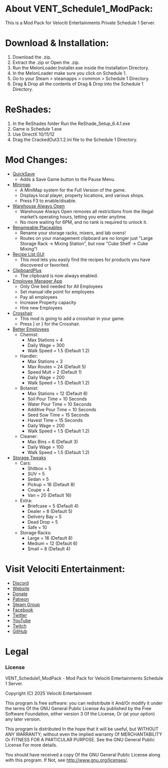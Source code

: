 # About VENT_Schedule1_ModPack:
This is a Mod Pack for Velociti Entertainments Private Schedule 1 Server.

# Download & Installation:
1) Download the .zip.
2) Extract the .zip or Open the .zip.
3) Run the MelonLoader.Installer.exe inside the Installation Directory.
4) In the MelonLoader make sure you click on Schedule 1.
5) Go to your Steam > steamapps > common > Schedule 1 Directory.
6) Drag & Drop all the contents of Drag & Drop into the Schedule 1 Directory.

# ReShades:
1) In the ReShades folder Run the ReShade_Setup_6.4.1.exe
2) Game is Schedule 1.exe
3) Use DirectX 10/11/12
4) Drag the CrackedOut3.1.2.ini file to the Schedule 1 Directory.

# Mod Changes:
- [QuickSave]( https://www.nexusmods.com/schedule1/mods/104 )
  - Adds a Save Game button to the Pause Menu.
- [Minimap]( https://www.nexusmods.com/schedule1/mods/113 )
  - A MiniMap system for the Full Version of the game.
  - Displays local player, property locations, and various shops.
  - Press F3 to enable/disable.
- [Warehouse Always Open]( https://www.nexusmods.com/schedule1/mods/189 )
  - Warehouse Always Open removes all restrictions from the illegal market’s operating hours, letting you enter anytime.
  - No more waiting for 6PM, and no rank is required to unlock it.
- [Renameable Placeables]( https://www.nexusmods.com/schedule1/mods/279 )
  - Rename your storage racks, mixers, and lab ovens!
  - Routes on your management clipboard are no longer just "Large Storage Rack -> Mixing Station", but now "Cuke Shelf -> Cuke Mixing"!
- [Recipe List GUI]( https://www.nexusmods.com/schedule1/mods/215 )
  - This mod lets you easily find the recipes for products you have discovered or favorited.
- [ClipboardPlus]( https://www.nexusmods.com/schedule1/mods/286 )
  - The clipboard is now always enabled.
- [Employee Manager App]( https://www.nexusmods.com/schedule1/mods/162 )
  - Only One bed needed for All Employees
  - Set manual idle point for employees
  - Pay all employees
  - Increase Property capacity
  - Hire new Employees
- [Crosshair]( https://www.nexusmods.com/schedule1/mods/294 )
  - This mod is going to add a crosshair in your game.
  - Press ] or } for the Crosshair.
- [Better Employees]( https://www.nexusmods.com/schedule1/mods/140 )
  - Chemist:
    - Max Stations = 4
	- Daily Wage = 300
	- Walk Speed = 1.5 (Default 1.2)
  - Handler:
    - Max Stations = 3
	- Max Routes = 24 (Default 5)
	- Speed Mult = 2 (Default 1)
	- Daily Wage = 200
	- Walk Speed = 1.5 (Default 1.2)
  - Botanist:
    - Max Stations = 12 (Default 8)
	- Soil Pour Time = 10 Seconds
	- Water Pour Time = 10 Seconds
	- Additive Pour Time = 10 Seconds
	- Seed Sow Time = 15 Seconds
	- Havest Time = 15 Seconds
	- Daily Wage = 200
	- Walk Speed = 1.5 (Default 1.2)
  - Cleaner:
    - Max Bins = 6 (Default 3)
	- Daily Wage = 100
	- Walk Speed = 1.5 (Default 1.2)
- [Storage Tweaks]( https://www.nexusmods.com/schedule1/mods/209 )
  - Cars:
    - Shitbox = 5
	- SUV = 5
	- Sedan = 5
	- Pickup = 16 (Default 8)
	- Coupe = 4
	- Van = 20 (Default 16)
  - Extra:
    - Briefcase = 5 (Default 4)
	- Dealer = 8 (Default 5)
	- Delivery Bay = 5
	- Dead Drop = 5
	- Safe = 10
  - Storage Racks:
    - Large = 16 (Default 8)
	- Medium = 12 (Default 6)
	- Small = 8 (Default 4)

# Visit Velociti Entertainment:
* [Discord]( https://discord.velocitientertainment.com )
* [Website]( https://www.velocitientertainment.com )
* [Donate]( https://velocitientertainment.weebly.com/donations.html )
* [Patreon]( https://www.patreon.com/VelocitiEntertainment?fan_landing=true )
* [Steam Group]( https://steamcommunity.com/groups/velocitientertainment )
* [Facebook]( https://facebook.com/VelocitiEntertainment )
* [Twitter]( https://twitter.com/VelocitiEnt )
* [YouTube]( https://youtube.com/user/HumanTree92 )
* [Twitch]( https://twitch.tv/humantree92 )
* [GitHub]( https://github.com/HumanTree92 )

# Legal
### License
VENT_Schedule1_ModPack - Mod Pack for Velociti Entertainments Schedule 1 Server.

Copyright (C) 2025 Velociti Entertainment

This program Is free software: you can redistribute it And/Or modify it under the terms Of the GNU General Public License As published by the Free Software Foundation, either version 3 Of the License, Or (at your option) any later version.

This program Is distributed In the hope that it will be useful, but WITHOUT ANY WARRANTY; without even the implied warranty Of MERCHANTABILITY Or FITNESS FOR A PARTICULAR PURPOSE. See the GNU General Public License For more details.

You should have received a copy Of the GNU General Public License along with this program. If Not, see http://www.gnu.org/licenses/.
